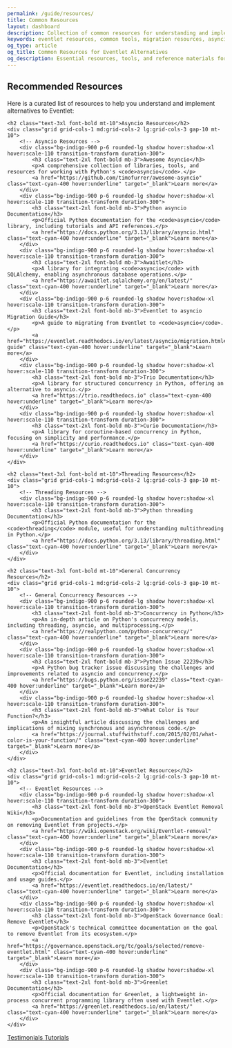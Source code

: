 ```yaml
---
permalink: /guide/resources/
title: Common Resources
layout: dashboard
description: Collection of common resources for understanding and implementing alternatives to Eventlet. These resources provide essential references, tools, and community-supported solutions to assist in your migration process.
keywords: eventlet resources, common tools, migration resources, asyncio resources, threading reference, community solutions, developer tools, code libraries, implementation guides
og_type: article
og_title: Common Resources for Eventlet Alternatives
og_description: Essential resources, tools, and reference materials for developers implementing alternatives to Eventlet in their applications.
---
```

<section>
    <h1 class="text-4xl font-bold">Recommended Resources</h1>
    <p class="mt-10 text-xl">Here is a curated list of resources to help you understand and implement alternatives to Eventlet:</p>

    <h2 class="text-3xl font-bold mt-10">Asyncio Resources</h2>
    <div class="grid grid-cols-1 md:grid-cols-2 lg:grid-cols-3 gap-10 mt-10">
        <!-- Asyncio Resources -->
        <div class="bg-indigo-900 p-6 rounded-lg shadow hover:shadow-xl hover:scale-110 transition-transform duration-300">
            <h3 class="text-2xl font-bold mb-3">Awesome Asyncio</h3>
            <p>A comprehensive collection of libraries, tools, and resources for working with Python's <code>asyncio</code>.</p>
            <a href="https://github.com/timofurrer/awesome-asyncio" class="text-cyan-400 hover:underline" target="_blank">Learn more</a>
        </div>
        <div class="bg-indigo-900 p-6 rounded-lg shadow hover:shadow-xl hover:scale-110 transition-transform duration-300">
            <h3 class="text-2xl font-bold mb-3">Python asyncio Documentation</h3>
            <p>Official Python documentation for the <code>asyncio</code> library, including tutorials and API references.</p>
            <a href="https://docs.python.org/3.13/library/asyncio.html" class="text-cyan-400 hover:underline" target="_blank">Learn more</a>
        </div>
        <div class="bg-indigo-900 p-6 rounded-lg shadow hover:shadow-xl hover:scale-110 transition-transform duration-300">
            <h3 class="text-2xl font-bold mb-3">Awaitlet</h3>
            <p>A library for integrating <code>asyncio</code> with SQLAlchemy, enabling asynchronous database operations.</p>
            <a href="https://awaitlet.sqlalchemy.org/en/latest/" class="text-cyan-400 hover:underline" target="_blank">Learn more</a>
        </div>
        <div class="bg-indigo-900 p-6 rounded-lg shadow hover:shadow-xl hover:scale-110 transition-transform duration-300">
            <h3 class="text-2xl font-bold mb-3">Eventlet to asyncio Migration Guide</h3>
            <p>A guide to migrating from Eventlet to <code>asyncio</code>.</p>
            <a href="https://eventlet.readthedocs.io/en/latest/asyncio/migration.html#migration-guide" class="text-cyan-400 hover:underline" target="_blank">Learn more</a>
        </div>
        <div class="bg-indigo-900 p-6 rounded-lg shadow hover:shadow-xl hover:scale-110 transition-transform duration-300">
            <h3 class="text-2xl font-bold mb-3">Trio Documentation</h3>
            <p>A library for structured concurrency in Python, offering an alternative to asyncio.</p>
            <a href="https://trio.readthedocs.io" class="text-cyan-400 hover:underline" target="_blank">Learn more</a>
        </div>
        <div class="bg-indigo-900 p-6 rounded-lg shadow hover:shadow-xl hover:scale-110 transition-transform duration-300">
            <h3 class="text-2xl font-bold mb-3">Curio Documentation</h3>
            <p>A library for coroutine-based concurrency in Python, focusing on simplicity and performance.</p>
            <a href="https://curio.readthedocs.io" class="text-cyan-400 hover:underline" target="_blank">Learn more</a>
        </div>
    </div>

    <h2 class="text-3xl font-bold mt-10">Threading Resources</h2>
    <div class="grid grid-cols-1 md:grid-cols-2 lg:grid-cols-3 gap-10 mt-10">
        <!-- Threading Resources -->
        <div class="bg-indigo-900 p-6 rounded-lg shadow hover:shadow-xl hover:scale-110 transition-transform duration-300">
            <h3 class="text-2xl font-bold mb-3">Python threading Documentation</h3>
            <p>Official Python documentation for the <code>threading</code> module, useful for understanding multithreading in Python.</p>
            <a href="https://docs.python.org/3.13/library/threading.html" class="text-cyan-400 hover:underline" target="_blank">Learn more</a>
        </div>
    </div>

    <h2 class="text-3xl font-bold mt-10">General Concurrency Resources</h2>
    <div class="grid grid-cols-1 md:grid-cols-2 lg:grid-cols-3 gap-10 mt-10">
        <!-- General Concurrency Resources -->
        <div class="bg-indigo-900 p-6 rounded-lg shadow hover:shadow-xl hover:scale-110 transition-transform duration-300">
            <h3 class="text-2xl font-bold mb-3">Concurrency in Python</h3>
            <p>An in-depth article on Python's concurrency models, including threading, asyncio, and multiprocessing.</p>
            <a href="https://realpython.com/python-concurrency/" class="text-cyan-400 hover:underline" target="_blank">Learn more</a>
        </div>
        <div class="bg-indigo-900 p-6 rounded-lg shadow hover:shadow-xl hover:scale-110 transition-transform duration-300">
            <h3 class="text-2xl font-bold mb-3">Python Issue 22239</h3>
            <p>A Python bug tracker issue discussing the challenges and improvements related to asyncio and concurrency.</p>
            <a href="https://bugs.python.org/issue22239" class="text-cyan-400 hover:underline" target="_blank">Learn more</a>
        </div>
        <div class="bg-indigo-900 p-6 rounded-lg shadow hover:shadow-xl hover:scale-110 transition-transform duration-300">
            <h3 class="text-2xl font-bold mb-3">What Color is Your Function?</h3>
            <p>An insightful article discussing the challenges and implications of mixing synchronous and asynchronous code.</p>
            <a href="https://journal.stuffwithstuff.com/2015/02/01/what-color-is-your-function/" class="text-cyan-400 hover:underline" target="_blank">Learn more</a>
        </div>
    </div>

    <h2 class="text-3xl font-bold mt-10">Eventlet Resources</h2>
    <div class="grid grid-cols-1 md:grid-cols-2 lg:grid-cols-3 gap-10 mt-10">
        <!-- Eventlet Resources -->
        <div class="bg-indigo-900 p-6 rounded-lg shadow hover:shadow-xl hover:scale-110 transition-transform duration-300">
            <h3 class="text-2xl font-bold mb-3">OpenStack Eventlet Removal Wiki</h3>
            <p>Documentation and guidelines from the OpenStack community on removing Eventlet from projects.</p>
            <a href="https://wiki.openstack.org/wiki/Eventlet-removal" class="text-cyan-400 hover:underline" target="_blank">Learn more</a>
        </div>
        <div class="bg-indigo-900 p-6 rounded-lg shadow hover:shadow-xl hover:scale-110 transition-transform duration-300">
            <h3 class="text-2xl font-bold mb-3">Eventlet Documentation</h3>
            <p>Official documentation for Eventlet, including installation and usage guides.</p>
            <a href="https://eventlet.readthedocs.io/en/latest/" class="text-cyan-400 hover:underline" target="_blank">Learn more</a>
        </div>
        <div class="bg-indigo-900 p-6 rounded-lg shadow hover:shadow-xl hover:scale-110 transition-transform duration-300">
            <h3 class="text-2xl font-bold mb-3">OpenStack Governance Goal: Remove Eventlet</h3>
            <p>OpenStack's technical committee documentation on the goal to remove Eventlet from its ecosystem.</p>
            <a href="https://governance.openstack.org/tc/goals/selected/remove-eventlet.html" class="text-cyan-400 hover:underline" target="_blank">Learn more</a>
        </div>
        <div class="bg-indigo-900 p-6 rounded-lg shadow hover:shadow-xl hover:scale-110 transition-transform duration-300">
            <h3 class="text-2xl font-bold mb-3">Greenlet Documentation</h3>
            <p>Official documentation for Greenlet, a lightweight in-process concurrent programming library often used with Eventlet.</p>
            <a href="https://greenlet.readthedocs.io/en/latest/" class="text-cyan-400 hover:underline" target="_blank">Learn more</a>
        </div>
    </div>
</section>

<div class="mt-10 flex justify-between">
    <a href="{{ site.baseurl }}{% link guide/testimonials.md %}" class="inline-block bg-gradient-to-r from-yellow-400 to-yellow-600 text-gray-900 font-semibold py-3 px-8 rounded hover:scale-105 transition-transform">
        <i class="fas fa-arrow-left mr-2"></i>Testimonials
    </a>
    <a href="{{ site.baseurl }}{% link guide/tutorials.md %}" class="inline-block bg-gradient-to-r from-cyan-400 to-blue-600 text-gray-900 font-semibold py-3 px-8 rounded hover:scale-105 transition-transform">
        Tutorials<i class="fas fa-arrow-right ml-2"></i>
    </a>
</div>